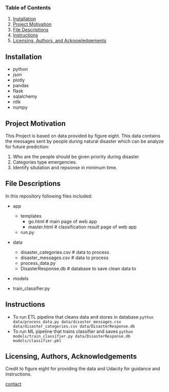 
### Table of Contents

1. [Installation](#installation)
2. [Project Motivation](#motivation)
3. [File Descriptions](#files)
4. [Instructions](#instr)
5. [Licensing, Authors, and Acknowledgements](#licensing)

## Installation <a name="installation"></a>
- python
- json
- plotly
- pandas
- flask
- sqlalchemy
- ntlk
- numpy

## Project Motivation<a name="motivation"></a>

This Project is based on data provided by figure eight. This data contains the messages sent by people during natural disaster which can be analyze for future prediction:

1. Who are the people should be given priority during disaster
2. Categories type emergencies.
3. Identify situtation and repsonse in minimum time.

## File Descriptions <a name="files"></a>
In this repository following files included:



 
 * app
   * templates
      * go.html # main page of web app
      * master.html # classification result page of web app
   * run.py
   
 * data
   * disaster_categories.csv # data to process 
   * disaster_messages.csv # data to process
   * process_data.py
   * DisasterResponse.db # database to save clean data to
   
 * models
 * train_classifier.py
 


## Instructions<a name="instr"></a>
 - To run ETL pipeline that cleans data and stores in database
        `python data/process_data.py data/disaster_messages.csv data/disaster_categories.csv data/DisasterResponse.db`
 - To run ML pipeline that trains classifier and saves
        `python models/train_classifier.py data/DisasterResponse.db models/classifier.pkl`

## Licensing, Authors, Acknowledgements<a name="licensing"></a>
Credit to figure eight for providing the data and Udacity for guidance and instructions. 

[contact](https://github.com/ksekara/disaster_response)
  
